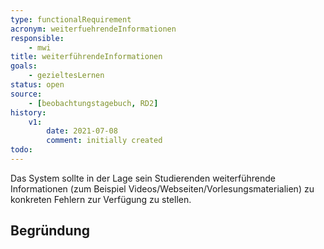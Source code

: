 ```yaml
---
type: functionalRequirement
acronym: weiterfuehrendeInformationen
responsible:
    - mwi
title: weiterführendeInformationen
goals:
    - gezieltesLernen
status: open
source:
    - [beobachtungstagebuch, RD2]
history:
    v1:
        date: 2021-07-08
        comment: initially created
todo:
---
```


Das System sollte in der Lage sein Studierenden weiterführende Informationen (zum Beispiel Videos/Webseiten/Vorlesungsmaterialien) zu konkreten Fehlern zur Verfügung zu stellen.

## Begründung